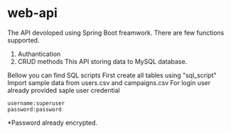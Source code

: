# web-api

The API devoloped using Spring Boot freamwork. There are few functions supported.
  1. Authantication
  2. CRUD methods
This API storing data to MySQL database.

Bellow you can find SQL scripts
  First create all tables using "sql_script"
  Import sample data from users.csv and campaigns.csv
For login user already provided saple user credential

	username:superuser
	password:password
*Password already encrypted.